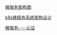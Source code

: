 [微服务架构图](https://www.processon.com/view/5e70432fe4b015182025ed68)

[k8s微服务系统架构设计](https://www.processon.com/view/5d525a43e4b04399f5a298a2)

[微服务----认证](https://www.processon.com/view/5ee6cdc66376891e81cb353f)

